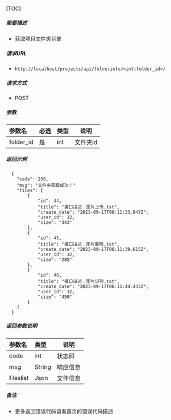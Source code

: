 

[TOC]
    
##### 简要描述

- 获取项目文件夹目录

##### 请求URL
- ` http://localhost/projects/api/folderinfo/<int:folder_id>/ `
  
##### 请求方式
- POST 

##### 参数

| 参数名       |必选| 类型     | 说明    |
|:----------|:---|:-------|-------|
| folder_id |是  | int    | 文件夹id |

##### 返回示例 

``` 
  {
    "code": 200,
    "msg": "文件夹获取成功！"
    "files": [
        {
            "id": 44,
            "title": "接口描述：图片上传.txt",
            "create_date": "2023-09-17T06:11:33.847Z",
            "user_id": 32,
            "size": "343"
        },
        {
            "id": 45,
            "title": "接口描述：图片删除.txt",
            "create_date": "2023-09-17T06:11:39.615Z",
            "user_id": 32,
            "size": "285"
        },
        {
            "id": 46,
            "title": "接口描述：图片识别.txt",
            "create_date": "2023-09-17T06:11:44.443Z",
            "user_id": 32,
            "size": "450"
        }
    ]
  }
```

##### 返回参数说明 

| 参数名       | 类型     | 说明   |
|:----------|:-------|------|
| code      | int    | 状态码  |
| msg       | String | 响应信息 |
| fileslist | Json   | 文件信息 |


##### 备注 

- 更多返回错误代码请看首页的错误代码描述




